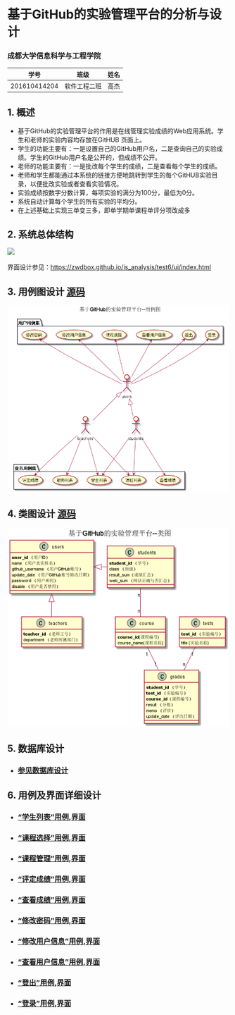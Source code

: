 ﻿<!-- markdownlint-disable MD033-->
<!-- 禁止MD033类型的警告 https://www.npmjs.com/package/markdownlint -->

# 基于GitHub的实验管理平台的分析与设计

### 成都大学信息科学与工程学院

|学号|班级|姓名|
|:-------:|:-------------: | :----------:|
|201610414204|软件工程二班|高杰|

## 1. 概述
- 基于GitHub的实验管理平台的作用是在线管理实验成绩的Web应用系统。学生和老师的实验内容均存放在GitHUB
页面上。
- 学生的功能主要有：一是设置自己的GitHub用户名，二是查询自己的实验成绩。学生的GitHub用户名是公开的，但成绩不公开。
- 老师的功能主要有：一是批改每个学生的成绩，二是查看每个学生的成绩。
- 老师和学生都能通过本系统的链接方便地跳转到学生的每个GitHUB实验目录，以便批改实验或者查看实验情况。
- 实验成绩按数字分数计算，每项实验的满分为100分，最低为0分。
- 系统自动计算每个学生的所有实验的平均分。
- 在上述基础上实现三单变三多，即单学期单课程单评分项改成多   
## 2. 系统总体结构
![](系统总体结构.png)

界面设计参见：https://zwdbox.github.io/is_analysis/test6/ui/index.html
    
## 3. 用例图设计 [源码](src/UseCase.puml)
![](UseCase.png)

## 4. 类图设计 [源码](src/class.puml)
![](class.png)

## 5. 数据库设计
- ### [参见数据库设计](./数据库设计.md)

## 6. 用例及界面详细设计
- ### [“学生列表”用例](./用例/学生列表.md),[界面](https://gaojie19971011.github.io/is_analysis/test6/ul/index.html)
- ### [“课程选择”用例](./用例/学生列表.md),[界面](https://gaojie19971011.github.io/is_analysis/test6/ul/courseselection.html)
- ### [“课程管理”用例](./用例/课程管理.md),[界面](https://gaojie19971011.github.io/is_analysis/test6/ul/coursemanagement.html)
- ### [“评定成绩”用例](./用例/评定成绩.md),[界面](https://gaojie19971011.github.io/is_analysis/test6/ul/rating.html)
- ### [“查看成绩”用例](./用例/查看成绩.md),[界面](https://gaojie19971011.github.io/is_analysis/test6/ul/viewgrades.html)
- ### [“修改密码”用例](./用例/修改密码.md),[界面](https://gaojie19971011.github.io/is_analysis/test6/updatepassword.html)
- ### [“修改用户信息”用例](./用例/修改用户信息.md),[界面](https://gaojie19971011.github.io/is_analysis/test6/ul/updateuserinformation.html)
- ### [“查看用户信息”用例](./用例/查看用户信息.md),[界面](https://gaojie19971011.github.io/is_analysis/test6/ul/userinformation.html)
- ### [“登出”用例](./用例/登出.md),[界面](https://gaojie19971011.github.io/is_analysis/test6/ul/topmenu.html)
- ### [“登录”用例](./用例/登录.md),[界面](https://gaojie19971011.github.io/is_analysis/test6/ul/login.html)
    